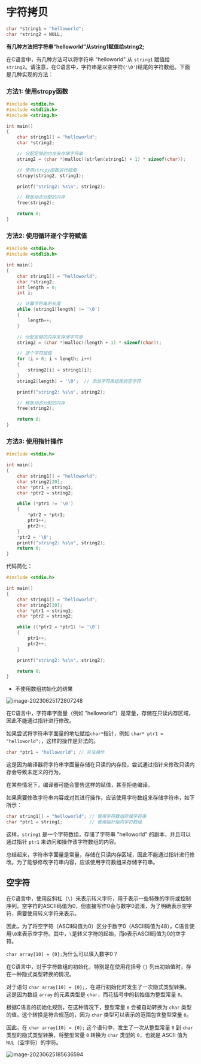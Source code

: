 # 字符拷贝

```C
char *string1 = "helloworld";
char *string2 = NULL;
```

**有几种方法把字符串“helloworld”从string1赋值给string2;**

在C语言中，有几种方法可以将字符串 "helloworld" 从 `string1` 赋值给 `string2`。请注意，在C语言中，字符串是以空字符(`'\0'`)结尾的字符数组。下面是几种实现的方法：

### 方法1: 使用strcpy函数

```C
#include <stdio.h>
#include <stdlib.h>
#include <string.h>

int main() 
{
    char string1[] = "helloworld";
    char *string2;

    // 分配足够的内存来存储字符串
    string2 = (char *)malloc((strlen(string1) + 1) * sizeof(char));

    // 使用strcpy函数进行赋值
    strcpy(string2, string1);

    printf("string2: %s\n", string2);

    // 释放动态分配的内存
    free(string2);

    return 0;
}

```

### 方法2: 使用循环逐个字符赋值

```C
#include <stdio.h>
#include <stdlib.h>

int main() 
{
    char string1[] = "helloworld";
    char *string2;
    int length = 0;
    int i;

    // 计算字符串的长度
    while (string1[length] != '\0') 
    {
        length++;
    }

    // 分配足够的内存来存储字符串
    string2 = (char *)malloc((length + 1) * sizeof(char));

    // 逐个字符赋值
    for (i = 0; i < length; i++) 
    {
        string2[i] = string1[i];
    }
    string2[length] = '\0';  // 添加字符串结尾的空字符

    printf("string2: %s\n", string2);

    // 释放动态分配的内存
    free(string2);

    return 0;
}


```

### 方法3: 使用指针操作

```C
#include <stdio.h>

int main() 
{
    char string1[] = "helloworld";
    char string2[20];
    char *ptr1 = string1;
    char *ptr2 = string2;

    while (*ptr1 != '\0') 
    {
        *ptr2 = *ptr1;
        ptr1++;
        ptr2++;
    }
    *ptr2 = '\0';
    printf("string2: %s\n", string2);
    return 0;
}
```

代码简化：

```C
#include <stdio.h>

int main() 
{
    char string1[] = "helloworld";
    char string2[20];
    char *ptr1 = string1;
    char *ptr2 = string2;

    while ((*ptr2 = *ptr1) != '\0') 
    {
        ptr1++;
        ptr2++;
    }

    printf("string2: %s\n", string2);

    return 0;
}
```

- 不使用数组初始化的结果

![image-20230625172807248](https://pic-1304959529.cos.ap-guangzhou.myqcloud.com/DB/image-20230625172807248.png)

在C语言中，字符串字面量（例如 "helloworld"）是常量，存储在只读内存区域，因此不能通过指针进行修改。

如果尝试将字符串字面量的地址赋给`char*`指针，例如 `char* ptr1 = "helloworld";`，这样的操作是非法的。

```c
char *ptr1 = "helloworld"; // 非法操作
```

这是因为编译器将字符串字面量存储在只读的内存段，尝试通过指针来修改只读内存会导致未定义的行为。

在某些情况下，编译器可能会警告这样的赋值，甚至拒绝编译。

如果需要修改字符串内容或对其进行操作，应该使用字符数组来存储字符串，如下所示：

```c
char string1[] = "helloworld"; // 使用字符数组存储字符串
char *ptr1 = string1;          // 使用指针指向字符数组
```

这样，`string1` 是一个字符数组，存储了字符串 "helloworld" 的副本，并且可以通过指针 `ptr1` 来访问和操作该字符数组的内容。

总结起来，字符串字面量是常量，存储在只读内存区域，因此不能通过指针进行修改。为了能够修改字符串内容，应该使用字符数组来存储字符串。



## 空字符

在C语言中，使用反斜杠（`\`）来表示转义字符，用于表示一些特殊的字符或控制序列。空字符的ASCII码值为0，但直接写作0会与数字0混淆，为了明确表示空字符，需要使用转义字符来表示。

因此，为了将空字符（ASCII码值为0）区分于数字0（ASCII码值为48），C语言使用`\0`来表示空字符。其中，`\`是转义字符的起始，而`0`表示ASCII码值为0的空字符。

`char array[10] = {0};`为什么可以填入数字0？

在C语言中，对于字符数组的初始化，特别是在使用花括号 `{}` 列出初始值时，存在一种隐式类型转换的情况。

对于语句 `char array[10] = {0};`，在进行初始化时发生了一次隐式类型转换。这是因为数组 `array` 的元素类型是 `char`，而花括号中的初始值为整型常量 `0`。

根据C语言的初始化规则，在这种情况下，整型常量 `0` 会被自动转换为 `char` 类型的值。这个转换是符合规范的，因为 `char` 类型可以表示的范围包含整型常量 `0`。

因此，在 `char array[10] = {0};` 这个语句中，发生了一次从整型常量 `0` 到 `char` 类型的隐式类型转换，将整型常量 `0` 转换为 `char` 类型的 `0`，也就是 ASCII 值为 `NUL`（空字符）的字符。

![image-20230625185636594](https://pic-1304959529.cos.ap-guangzhou.myqcloud.com/DB/image-20230625185636594.png)
